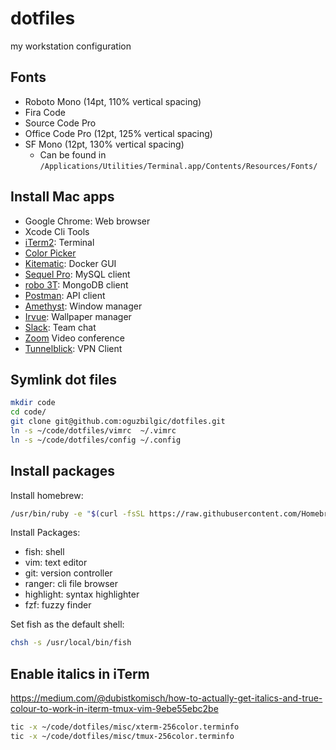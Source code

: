# dotfiles

my workstation configuration

## Fonts

- Roboto Mono (14pt, 110% vertical spacing)
- Fira Code
- Source Code Pro
- Office Code Pro (12pt, 125% vertical spacing)
- SF Mono (12pt, 130% vertical spacing)
  * Can be found in `/Applications/Utilities/Terminal.app/Contents/Resources/Fonts/`

## Install Mac apps

+ Google Chrome: Web browser
+ Xcode Cli Tools
+ [iTerm2](https://www.iterm2.com/): Terminal
+ [Color Picker](https://itunes.apple.com/us/app/color-picker/id641027709?l=en&mt=12)
+ [Kitematic](https://kitematic.com/): Docker GUI
+ [Sequel Pro](https://www.sequelpro.com/): MySQL client
+ [robo 3T](https://robomongo.org/): MongoDB client
+ [Postman](https://www.getpostman.com/): API client
+ [Amethyst](https://github.com/ianyh/Amethyst): Window manager
+ [Irvue](http://irvue.tumblr.com/): Wallpaper manager
+ [Slack](http://slack.com/): Team chat
+ [Zoom](http://zoom.us/) Video conference
+ [Tunnelblick](https://tunnelblick.net): VPN Client

## Symlink dot files

```bash
mkdir code
cd code/
git clone git@github.com:oguzbilgic/dotfiles.git
ln -s ~/code/dotfiles/vimrc  ~/.vimrc
ln -s ~/code/dotfiles/config ~/.config
```

## Install packages

Install homebrew:

```bash
/usr/bin/ruby -e "$(curl -fsSL https://raw.githubusercontent.com/Homebrew/install/master/install)"
```

Install Packages:

+ fish: shell
+ vim: text editor
+ git: version controller
+ ranger: cli file browser
+ highlight: syntax highlighter
+ fzf: fuzzy finder

Set fish as the default shell:

``` bash
chsh -s /usr/local/bin/fish
```

## Enable italics in iTerm

https://medium.com/@dubistkomisch/how-to-actually-get-italics-and-true-colour-to-work-in-iterm-tmux-vim-9ebe55ebc2be

```bash
tic -x ~/code/dotfiles/misc/xterm-256color.terminfo
tic -x ~/code/dotfiles/misc/tmux-256color.terminfo
```
